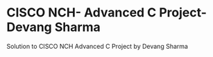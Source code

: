 # CISCO NCH- Advanced C Project- Devang Sharma
 Solution to CISCO NCH Advanced C Project by Devang Sharma
